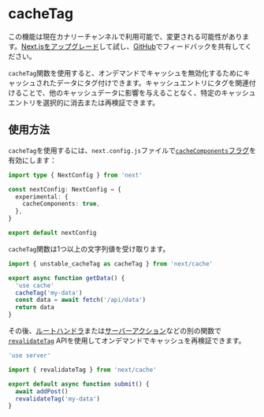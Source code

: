# cacheTag

この機能は現在カナリーチャンネルで利用可能で、変更される可能性があります。[Next.jsをアップグレード](/docs/app/building-your-application/upgrading/canary)して試し、[GitHub](https://github.com/vercel/next.js/issues)でフィードバックを共有してください。

`cacheTag`関数を使用すると、オンデマンドでキャッシュを無効化するためにキャッシュされたデータにタグ付けできます。キャッシュエントリにタグを関連付けることで、他のキャッシュデータに影響を与えることなく、特定のキャッシュエントリを選択的に消去または再検証できます。

## 使用方法

`cacheTag`を使用するには、`next.config.js`ファイルで[`cacheComponents`フラグ](/docs/app/api-reference/config/next-config-js/cacheComponents)を有効にします：

```typescript
import type { NextConfig } from 'next'

const nextConfig: NextConfig = {
  experimental: {
    cacheComponents: true,
  },
}

export default nextConfig
```

`cacheTag`関数は1つ以上の文字列値を受け取ります。

```typescript
import { unstable_cacheTag as cacheTag } from 'next/cache'

export async function getData() {
  'use cache'
  cacheTag('my-data')
  const data = await fetch('/api/data')
  return data
}
```

その後、[ルートハンドラ](/docs/app/api-reference/file-conventions/route)または[サーバーアクション](/docs/app/getting-started/updating-data)などの別の関数で[`revalidateTag`](/docs/app/api-reference/functions/revalidateTag) APIを使用してオンデマンドでキャッシュを再検証できます。

```typescript
'use server'

import { revalidateTag } from 'next/cache'

export default async function submit() {
  await addPost()
  revalidateTag('my-data')
}
```
